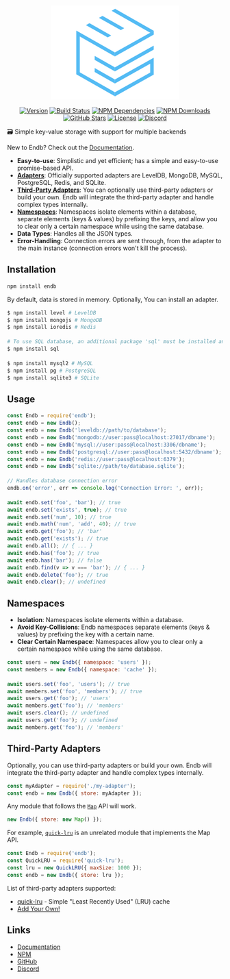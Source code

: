 <div align="center">
    <p>
        <a href="https://endb.js.org"><img src="docs/media/logo.png" width="300" height="220" alt="endb" /></a>
    </p>
    <p>
        <a href="https://www.npmjs.com/package/endb"><img src="https://badgen.net/npm/v/endb" alt="Version" /></a>
        <a href="https://travis-ci.org/chroventer/endb"><img src="https://travis-ci.org/chroventer/endb.svg?branch=master" alt="Build Status" /></a>
        <a href="https://david-dm.org/chroventer/endb"><img src="https://img.shields.io/david/chroventer/endb.svg?maxAge=3600" alt="NPM Dependencies" /></a>
        <a href="https://www.npmjs.com/package/endb"><img src="https://badgen.net/npm/dt/endb" alt="NPM Downloads" /></a>
        <a href="https://github.com/chroventer/endb"><img src="https://badgen.net/github/stars/chroventer/endb" alt="GitHub Stars" /></a>
        <a href="https://github.com/chroventer/endb/blob/master/LICENSE"><img src="https://badgen.net/github/license/chroventer/endb" alt="License" /></a>
        <a href="https://discord.gg/cetqPMv"><img src="https://discordapp.com/api/guilds/632514027427332116/embed.png" alt="Discord" /></a>
    </p>
</div>

🗃 Simple key-value storage with support for multiple backends

New to Endb? Check out the [Documentation](https://endb.js.org).

- **Easy-to-use**: Simplistic and yet efficient; has a simple and easy-to-use promise-based API.
- [**Adapters**](#Usage): Officially supported adapters are LevelDB, MongoDB, MySQL, PostgreSQL, Redis, and SQLite.
- [**Third-Party Adapters**](#Third-Party-Adapters): You can optionally use third-party adapters or build your own. Endb will integrate the third-party adapter and handle complex types internally.
- [**Namespaces**](#Namespaces): Namespaces isolate elements within a database, separate elements (keys & values) by prefixing the keys, and allow you to clear only a certain namespace while using the same database.
- **Data Types**: Handles all the JSON types.
- **Error-Handling**: Connection errors are sent through, from the adapter to the main instance (connection errors won't kill the process).

## Installation

```bash
npm install endb
```

By default, data is stored in memory. Optionally, You can install an adapter.

```bash
$ npm install level # LevelDB
$ npm install mongojs # MongoDB
$ npm install ioredis # Redis

# To use SQL database, an additional package 'sql' must be installed and an adapter
$ npm install sql

$ npm install mysql2 # MySQL
$ npm install pg # PostgreSQL
$ npm install sqlite3 # SQLite
```

## Usage

```javascript
const Endb = require('endb');
const endb = new Endb();
const endb = new Endb('leveldb://path/to/database');
const endb = new Endb('mongodb://user:pass@localhost:27017/dbname');
const endb = new Endb('mysql://user:pass@localhost:3306/dbname');
const endb = new Endb('postgresql://user:pass@localhost:5432/dbname');
const endb = new Endb('redis://user:pass@localhost:6379');
const endb = new Endb('sqlite://path/to/database.sqlite');

// Handles database connection error
endb.on('error', err => console.log('Connection Error: ', err));

await endb.set('foo', 'bar'); // true
await endb.set('exists', true); // true
await endb.set('num', 10); // true
await endb.math('num', 'add', 40); // true
await endb.get('foo'); // 'bar'
await endb.get('exists'); // true
await endb.all(); // { ... }
await endb.has('foo'); // true
await endb.has('bar'); // false
await endb.find(v => v === 'bar'); // { ... }
await endb.delete('foo'); // true
await endb.clear(); // undefined
```

## Namespaces

- **Isolation**: Namespaces isolate elements within a database.
- **Avoid Key-Collisions**: Endb namespaces separate elements (keys & values) by prefixing the key with a certain name.
- **Clear Certain Namespace**: Namespaces allow you to clear only a certain namespace while using the same database.

```javascript
const users = new Endb({ namespace: 'users' });
const members = new Endb({ namespace: 'cache' });

await users.set('foo', 'users'); // true
await members.set('foo', 'members'); // true
await users.get('foo'); // 'users'
await members.get('foo'); // 'members'
await users.clear(); // undefined
await users.get('foo'); // undefined
await members.get('foo'); // 'members'
```

## Third-Party Adapters

Optionally, you can use third-party adapters or build your own. Endb will integrate the third-party adapter and handle complex types internally.

```js
const myAdapter = require('./my-adapter');
const endb = new Endb({ store: myAdapter });
```

Any module that follows the [`Map`](https://developer.mozilla.org/en-US/docs/Web/JavaScript/Reference/Global_Objects/Map) API will work.

```js
new Endb({ store: new Map() });
```

For example, [`quick-lru`](https://github.com/sindresorhus/quick-lru) is an unrelated module that implements the Map API.

```js
const Endb = require('endb');
const QuickLRU = require('quick-lru');
const lru = new QuickLRU({ maxSize: 1000 });
const endb = new Endb({ store: lru });
```

List of third-party adapters supported:
- [quick-lru](https://github.com/sindresorhus/quick-lru) - Simple "Least Recently Used" (LRU) cache
- [Add Your Own!](https://github.com/chroventer/endb/pulls)

## Links

- [Documentation](https://endb.js.org "Documentation")
- [NPM](https://npmjs.com/package/endb "NPM")
- [GitHub](https://github.com/chroventer/endb "GitHub")
- [Discord](https://discord.gg/cetqPMv "Discord")
